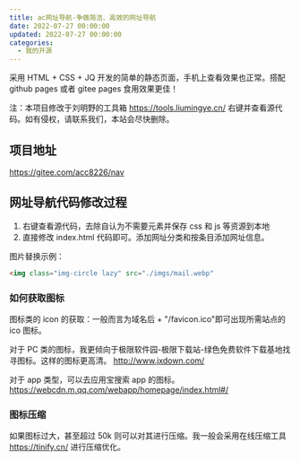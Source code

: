 ```yaml
---
title: ac网址导航-争做简洁、高效的网址导航
date: 2022-07-27 00:00:00
updated: 2022-07-27 00:00:00
categories:
  - 我的开源
---
```


采用 HTML + CSS + JQ 开发的简单的静态页面，手机上查看效果也正常。搭配 github pages 或者 gitee pages 食用效果更佳！

注：本项目修改于刘明野的工具箱 <https://tools.liumingye.cn/> 右键并查看源代码。如有侵权，请联系我们，本站会尽快删除。

## 项目地址

<https://gitee.com/acc8226/nav>

## 网址导航代码修改过程

1. 右键查看源代码，去除自认为不需要元素并保存 css 和 js 等资源到本地
2. 直接修改 index.html 代码即可。添加网址分类和按条目添加网址信息。

图片替换示例：

```html
<img class="img-circle lazy" src="./imgs/mail.webp"
```

### 如何获取图标

图标类的 icon 的获取：一般而言为域名后 + "/favicon.ico"即可出现所需站点的 ico 图标。

对于 PC 类的图标，我更倾向于极限软件园-极限下载站-绿色免费软件下载基地找寻图标。这样的图标更高清。
<http://www.jxdown.com/>

对于 app 类型，可以去应用宝搜索 app 的图标。
<https://webcdn.m.qq.com/webapp/homepage/index.html#/>

### 图标压缩

如果图标过大，甚至超过 50k 则可以对其进行压缩。我一般会采用在线压缩工具 <https://tinify.cn/> 进行压缩优化。
